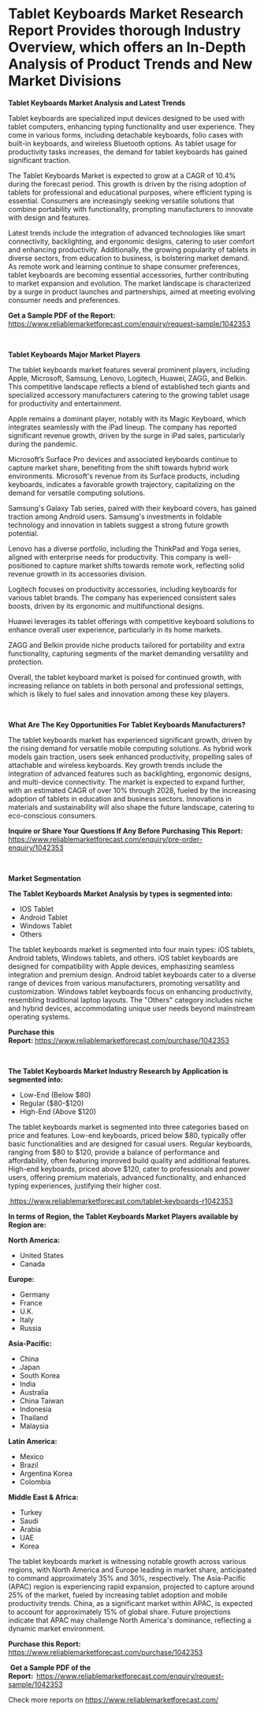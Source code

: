 <p><h1>Tablet Keyboards Market Research Report Provides thorough Industry Overview, which offers an In-Depth Analysis of Product Trends and New Market Divisions</h1></p><p><strong>Tablet Keyboards Market Analysis and Latest Trends</strong></p>
<p><p>Tablet keyboards are specialized input devices designed to be used with tablet computers, enhancing typing functionality and user experience. They come in various forms, including detachable keyboards, folio cases with built-in keyboards, and wireless Bluetooth options. As tablet usage for productivity tasks increases, the demand for tablet keyboards has gained significant traction.</p><p>The Tablet Keyboards Market is expected to grow at a CAGR of 10.4% during the forecast period. This growth is driven by the rising adoption of tablets for professional and educational purposes, where efficient typing is essential. Consumers are increasingly seeking versatile solutions that combine portability with functionality, prompting manufacturers to innovate with design and features. </p><p>Latest trends include the integration of advanced technologies like smart connectivity, backlighting, and ergonomic designs, catering to user comfort and enhancing productivity. Additionally, the growing popularity of tablets in diverse sectors, from education to business, is bolstering market demand. As remote work and learning continue to shape consumer preferences, tablet keyboards are becoming essential accessories, further contributing to market expansion and evolution. The market landscape is characterized by a surge in product launches and partnerships, aimed at meeting evolving consumer needs and preferences.</p></p>
<p><strong>Get a Sample PDF of the Report:&nbsp;</strong> <a href="https://www.reliablemarketforecast.com/enquiry/request-sample/1042353?utm_campaign=1141&utm_medium=2&utm_source=Github&utm_content=ia&utm_term=08022025&utm_id=tablet-keyboards">https://www.reliablemarketforecast.com/enquiry/request-sample/1042353</a></p>
<p>&nbsp;</p>
<p><strong>Tablet Keyboards Major Market Players</strong></p>
<p><p>The tablet keyboards market features several prominent players, including Apple, Microsoft, Samsung, Lenovo, Logitech, Huawei, ZAGG, and Belkin. This competitive landscape reflects a blend of established tech giants and specialized accessory manufacturers catering to the growing tablet usage for productivity and entertainment.</p><p>Apple remains a dominant player, notably with its Magic Keyboard, which integrates seamlessly with the iPad lineup. The company has reported significant revenue growth, driven by the surge in iPad sales, particularly during the pandemic.</p><p>Microsoft’s Surface Pro devices and associated keyboards continue to capture market share, benefiting from the shift towards hybrid work environments. Microsoft's revenue from its Surface products, including keyboards, indicates a favorable growth trajectory, capitalizing on the demand for versatile computing solutions.</p><p>Samsung's Galaxy Tab series, paired with their keyboard covers, has gained traction among Android users. Samsung's investments in foldable technology and innovation in tablets suggest a strong future growth potential.</p><p>Lenovo has a diverse portfolio, including the ThinkPad and Yoga series, aligned with enterprise needs for productivity. This company is well-positioned to capture market shifts towards remote work, reflecting solid revenue growth in its accessories division.</p><p>Logitech focuses on productivity accessories, including keyboards for various tablet brands. The company has experienced consistent sales boosts, driven by its ergonomic and multifunctional designs.</p><p>Huawei leverages its tablet offerings with competitive keyboard solutions to enhance overall user experience, particularly in its home markets.</p><p>ZAGG and Belkin provide niche products tailored for portability and extra functionality, capturing segments of the market demanding versatility and protection.</p><p>Overall, the tablet keyboard market is poised for continued growth, with increasing reliance on tablets in both personal and professional settings, which is likely to fuel sales and innovation among these key players.</p></p>
<p>&nbsp;</p>
<p><strong>What Are The Key Opportunities For Tablet Keyboards Manufacturers?</strong></p>
<p><p>The tablet keyboards market has experienced significant growth, driven by the rising demand for versatile mobile computing solutions. As hybrid work models gain traction, users seek enhanced productivity, propelling sales of attachable and wireless keyboards. Key growth trends include the integration of advanced features such as backlighting, ergonomic designs, and multi-device connectivity. The market is expected to expand further, with an estimated CAGR of over 10% through 2028, fueled by the increasing adoption of tablets in education and business sectors. Innovations in materials and sustainability will also shape the future landscape, catering to eco-conscious consumers.</p></p>
<p><strong>Inquire or Share Your Questions If Any Before Purchasing This Report:</strong> <a href="https://www.reliablemarketforecast.com/enquiry/pre-order-enquiry/1042353?utm_campaign=1141&utm_medium=2&utm_source=Github&utm_content=ia&utm_term=08022025&utm_id=tablet-keyboards">https://www.reliablemarketforecast.com/enquiry/pre-order-enquiry/1042353</a></p>
<p>&nbsp;</p>
<p><strong>Market Segmentation</strong></p>
<p><strong>The Tablet Keyboards Market Analysis by types is segmented into:</strong></p>
<p><ul><li>IOS Tablet</li><li>Android Tablet</li><li>Windows Tablet</li><li>Others</li></ul></p>
<p><p>The tablet keyboards market is segmented into four main types: iOS tablets, Android tablets, Windows tablets, and others. iOS tablet keyboards are designed for compatibility with Apple devices, emphasizing seamless integration and premium design. Android tablet keyboards cater to a diverse range of devices from various manufacturers, promoting versatility and customization. Windows tablet keyboards focus on enhancing productivity, resembling traditional laptop layouts. The "Others" category includes niche and hybrid devices, accommodating unique user needs beyond mainstream operating systems.</p></p>
<p><strong>Purchase this Report:&nbsp;</strong><a href="https://www.reliablemarketforecast.com/purchase/1042353?utm_campaign=1141&utm_medium=2&utm_source=Github&utm_content=ia&utm_term=08022025&utm_id=tablet-keyboards">https://www.reliablemarketforecast.com/purchase/1042353</a></p>
<p>&nbsp;</p>
<p><strong>The Tablet Keyboards Market Industry Research by Application is segmented into:</strong></p>
<p><ul><li>Low-End (Below $80)</li><li>Regular ($80-$120)</li><li>High-End (Above $120)</li></ul></p>
<p><p>The tablet keyboards market is segmented into three categories based on price and features. Low-end keyboards, priced below $80, typically offer basic functionalities and are designed for casual users. Regular keyboards, ranging from $80 to $120, provide a balance of performance and affordability, often featuring improved build quality and additional features. High-end keyboards, priced above $120, cater to professionals and power users, offering premium materials, advanced functionality, and enhanced typing experiences, justifying their higher cost.</p></p>
<p><a href="https://www.reliablemarketforecast.com/tablet-keyboards-r1042353?utm_campaign=1141&utm_medium=2&utm_source=Github&utm_content=ia&utm_term=08022025&utm_id=tablet-keyboards">&nbsp;https://www.reliablemarketforecast.com/tablet-keyboards-r1042353</a></p>
<p><strong>In terms of Region, the Tablet Keyboards Market Players available by Region are:</strong></p>
<p>
    <p> <strong> North America: </strong>
        <ul>
            <li>United States</li>
            <li>Canada</li>
        </ul>
        </p> 
    <p> <strong> Europe: </strong>
        <ul>
            <li>Germany</li>
            <li>France</li>
            <li>U.K.</li>
            <li>Italy</li>
            <li>Russia</li>
        </ul>
        </p> 
    <p> <strong> Asia-Pacific: </strong>
        <ul>
            <li>China</li>
            <li>Japan</li>
            <li>South Korea</li>
            <li>India</li>
            <li>Australia</li>
            <li>China Taiwan</li>
            <li>Indonesia</li>
            <li>Thailand</li>
            <li>Malaysia</li>
        </ul>
        </p> 
    <p> <strong> Latin America: </strong>
        <ul>
            <li>Mexico</li>
            <li>Brazil</li>
            <li>Argentina Korea</li>
            <li>Colombia</li>
        </ul>
        </p> 
    <p> <strong> Middle East & Africa: </strong>
        <ul>
            <li>Turkey</li>
            <li>Saudi</li>
            <li>Arabia</li>
            <li>UAE</li>
            <li>Korea</li>
        </ul>
    </p>
    </p>
<p><p>The tablet keyboards market is witnessing notable growth across various regions, with North America and Europe leading in market share, anticipated to command approximately 35% and 30%, respectively. The Asia-Pacific (APAC) region is experiencing rapid expansion, projected to capture around 25% of the market, fueled by increasing tablet adoption and mobile productivity trends. China, as a significant market within APAC, is expected to account for approximately 15% of global share. Future projections indicate that APAC may challenge North America's dominance, reflecting a dynamic market environment.</p></p>
<p><strong>Purchase this Report: </strong><a href="https://www.reliablemarketforecast.com/purchase/1042353?utm_campaign=1141&utm_medium=2&utm_source=Github&utm_content=ia&utm_term=08022025&utm_id=tablet-keyboards">https://www.reliablemarketforecast.com/purchase/1042353</a></p>
<p>&nbsp;<strong>Get a Sample PDF of the Report:&nbsp;&nbsp;</strong><a href="https://www.reliablemarketforecast.com/enquiry/request-sample/1042353?utm_campaign=1141&utm_medium=2&utm_source=Github&utm_content=ia&utm_term=08022025&utm_id=tablet-keyboards">https://www.reliablemarketforecast.com/enquiry/request-sample/1042353</a></p>
<p><strong></strong></p>
<p>Check more reports on <a href="https://www.reliablemarketforecast.com/?utm_campaign=1141&utm_medium=2&utm_source=Github&utm_content=ia&utm_term=08022025&utm_id=tablet-keyboards">https://www.reliablemarketforecast.com/</a></p>